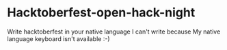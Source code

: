 # Hacktoberfest-open-hack-night
Write hacktoberfest in your native language
I can't write because My native language keyboard isn't available :-) 
